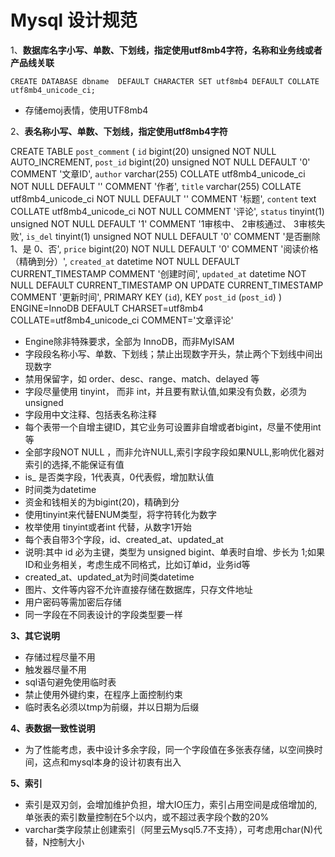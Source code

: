 # Mysql 设计规范

1、**数据库名字小写、单数、下划线，指定使用utf8mb4字符，名称和业务线或者产品线关联**

```
CREATE DATABASE dbname  DEFAULT CHARACTER SET utf8mb4 DEFAULT COLLATE utf8mb4_unicode_ci;
```

* 存储emoj表情，使用UTF8mb4

2、**表名称小写、单数、下划线，指定使用utf8mb4字符**

CREATE TABLE `post_comment` (
  `id` bigint(20) unsigned NOT NULL AUTO_INCREMENT,
  `post_id` bigint(20) unsigned NOT NULL DEFAULT '0' COMMENT '文章ID',
  `author` varchar(255) COLLATE utf8mb4_unicode_ci NOT NULL DEFAULT '' COMMENT '作者',
  `title` varchar(255) COLLATE utf8mb4_unicode_ci NOT NULL DEFAULT '' COMMENT '标题',
  `content` text COLLATE utf8mb4_unicode_ci NOT NULL COMMENT '评论',
  `status` tinyint(1) unsigned NOT NULL DEFAULT '1' COMMENT '1审核中、 2审核通过、 3审核失败',
  `is_del` tinyint(1) unsigned NOT NULL DEFAULT '0' COMMENT '是否删除 1、是  0、否',
  `price` bigint(20) NOT NULL DEFAULT '0' COMMENT '阅读价格（精确到分）',
  `created_at` datetime NOT NULL DEFAULT CURRENT_TIMESTAMP COMMENT '创建时间',
  `updated_at` datetime NOT NULL DEFAULT CURRENT_TIMESTAMP ON UPDATE CURRENT_TIMESTAMP COMMENT '更新时间',
  PRIMARY KEY (`id`),
  KEY `post_id` (`post_id`)
) ENGINE=InnoDB DEFAULT CHARSET=utf8mb4 COLLATE=utf8mb4_unicode_ci COMMENT='文章评论'

* Engine除非特殊要求，全部为 InnoDB，而非MyISAM
* 字段段名称小写、单数、下划线；禁止出现数字开头，禁止两个下划线中间出现数字
* 禁用保留字，如 order、desc、range、match、delayed 等
* 字段尽量使用 tinyint， 而非 int，并且要有默认值,如果没有负数，必须为unsigned
* 字段用中文注释、包括表名称注释
* 每个表带一个自增主键ID，其它业务可设置非自增或者bigint，尽量不使用int等
* 全部字段NOT NULL ，而非允许NULL,索引字段字段如果NULL,影响优化器对索引的选择,不能保证有值
* is_ 是否类字段，1代表真，0代表假，增加默认值
* 时间类为datetime
* 资金和钱相关的为bigint(20)，精确到分
* 使用tinyint来代替ENUM类型，将字符转化为数字
* 枚举使用 tinyint或者int 代替，从数字1开始
* 每个表自带3个字段，id、created_at、updated_at
* 说明:其中 id 必为主键，类型为 unsigned bigint、单表时自增、步长为 1;如果ID和业务相关，考虑生成不同格式，比如订单id，业务id等
* created_at、updated_at为时间类datetime
* 图片、文件等内容不允许直接存储在数据库，只存文件地址
* 用户密码等需加密后存储
* 同一字段在不同表设计的字段类型要一样

**3、其它说明**

* 存储过程尽量不用
* 触发器尽量不用
* sql语句避免使用临时表
* 禁止使用外键约束，在程序上面控制约束
* 临时表名必须以tmp为前缀，并以日期为后缀

**4、表数据一致性说明**

* 为了性能考虑，表中设计多余字段，同一个字段值在多张表存储，以空间换时间，这点和mysql本身的设计初衷有出入

**5、索引**

* 索引是双刃剑，会增加维护负担，增大IO压力，索引占用空间是成倍增加的,单张表的索引数量控制在5个以内，或不超过表字段个数的20%
* varchar类字段禁止创建索引（阿里云Mysql5.7不支持），可考虑用char(N)代替，N控制大小



